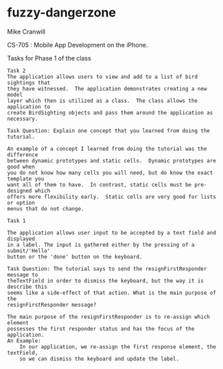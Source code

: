 fuzzy-dangerzone
================
Mike Cranwill

CS-705 : Mobile App Development on the iPhone.  

Tasks for Phase 1 of the class

    Task 2
    The application allows users to view and add to a list of bird sightings that
    they have witnessed.  The application demonstrates creating a new model 
    layer which then is utilized as a class.  The class allows the application to
    create BirdSighting objects and pass them around the application as necessary.
    
    Task Question: Explain one concept that you learned from doing the tutorial.
    
    An example of a concept I learned from doing the tutorial was the difference 
    between dynamic prototypes and static cells.  Dynamic prototypes are good when
    you do not know how many cells you will need, but do know the exact template you
    want all of them to have.  In contrast, static cells must be pre-designed which 
    offers more flexibility early.  Static cells are very good for lists or option
    menus that do not change.

    Task 1

    The application allows user input to be accepted by a text field and displayed
    in a label. The input is gathered either by the pressing of a submit/'Hello' 
    button or the 'done' button on the keyboard.

    Task Question: The tutorial says to send the resignFirstResponder message to  
    theTextField in order to dismiss the keyboard, but the way it is describe this 
    seems like a side-effect of that action. What is the main purpose of the 
    resignFirstResponder message?

    The main purpose of the resignFirstResponder is to re-assign which element
    possesses the first responder status and has the focus of the application.
    An Example:
        In our application, we re-assign the first response element, the textField,
        so we can dismiss the keyboard and update the label.
